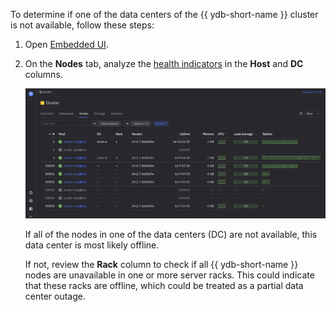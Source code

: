 To determine if one of the data centers of the {{ ydb-short-name }} cluster is not available, follow these steps:

1. Open [Embedded UI](../../../../../reference/embedded-ui/index.md).

1. On the **Nodes** tab, analyze the [health indicators](../../../../../reference/embedded-ui/ydb-monitoring.md#colored_indicator) in the **Host** and **DC** columns.

    ![](../_assets/cluster-nodes.png)

    If all of the nodes in one of the data centers (DC) are not available, this data center is most likely offline.

    If not, review the **Rack** column to check if all {{ ydb-short-name }} nodes are unavailable in one or more server racks. This could indicate that these racks are offline, which could be treated as a partial data center outage.
